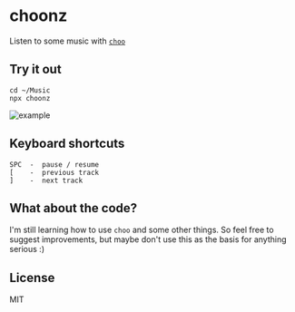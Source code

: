 # choonz

Listen to some music with [`choo`](https://github.com/choojs/choo)

## Try it out

```
cd ~/Music
npx choonz
```

![example](https://user-images.githubusercontent.com/36711/35025803-b6bf165c-fb9b-11e7-9f02-85b9f9ce8f19.png)

## Keyboard shortcuts

```
SPC  -  pause / resume
[    -  previous track
]    -  next track
```

## What about the code?

I'm still learning how to use `choo` and some other things. So feel free to suggest improvements, but maybe don't use this as the basis for anything serious :)

## License

MIT
